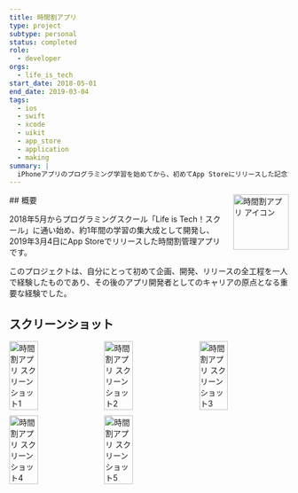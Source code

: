 ```yaml
---
title: 時間割アプリ
type: project
subtype: personal
status: completed
role:
  - developer
orgs:
  - life_is_tech
start_date: 2018-05-01
end_date: 2019-03-04
tags:
  - ios
  - swift
  - xcode
  - uikit
  - app_store
  - application
  - making
summary: |
  iPhoneアプリのプログラミング学習を始めてから、初めてApp Storeにリリースした記念すべき最初のアプリ。
---
```


<img src="linked_assets/20_Projects/personal/timetable_app/timetable_app_icon.jpg" alt="時間割アプリ アイコン" style="float: right; width: 100px; margin-left: 16px;">
## 概要

2018年5月からプログラミングスクール「Life is Tech！スクール」に通い始め、約1年間の学習の集大成として開発し、2019年3月4日にApp Storeでリリースした時間割管理アプリです。

このプロジェクトは、自分にとって初めて企画、開発、リリースの全工程を一人で経験したものであり、その後のアプリ開発者としてのキャリアの原点となる重要な経験でした。

## スクリーンショット
<div style="display: flex; flex-wrap: wrap; gap: 10px;">
    <img src="linked_assets/20_Projects/personal/timetable_app/timetable_app_ss_1.jpg" alt="時間割アプリ スクリーンショット1" width="32%">
    <img src="linked_assets/20_Projects/personal/timetable_app/timetable_app_ss_2.jpg" alt="時間割アプリ スクリーンショット2" width="32%">
    <img src="linked_assets/20_Projects/personal/timetable_app/timetable_app_ss_3.jpg" alt="時間割アプリ スクリーンショット3" width="32%">
    <img src="linked_assets/20_Projects/personal/timetable_app/timetable_app_ss_4.jpg" alt="時間割アプリ スクリーンショット4" width="32%">
    <img src="linked_assets/20_Projects/personal/timetable_app/timetable_app_ss_5.jpg" alt="時間割アプリ スクリーンショット5" width="32%">
</div>
